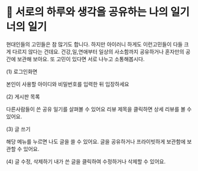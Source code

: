# 🌱 서로의 하루와 생각을 공유하는 나의 일기 너의 일기
현대인들의 고민들은 참 많기도 합니다. 하지만 아이러니 하게도 이런고민들이 다들 크게 다르지 않다는 건데요. 
건강,일,연애부터 일상의 사소함까지 공유하거나 혼자만의 공간에 보관해 보아요.
또 고민이 있다면 서로 나누고 소통해봅시다.

(1) 로그인화면

본인이 사용할 아이디와 비밀번호를 입력한 뒤 입장하세요

(2) 게시판 목록

다른사람들이 쓴 공유 일기를 살펴볼 수 있어요
리뷰 제목을 클릭하면 상세 리뷰를 볼 수 있어요.

(3) 글 쓰기

해당 메뉴를 누르면 나도 글을 쓸  수 있어요.
글을 공유하거나 프라이빗하게 보관함에 보관할 수 있어요.

(4) 글 수정, 삭제하기
내가 쓴 글을 클릭하여 수정하거나 삭제할 수 있어요.
